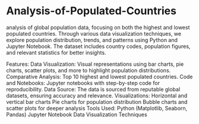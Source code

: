 # Analysis-of-Populated-Countries
 analysis of global population data, focusing on both the highest and lowest populated countries. Through various data visualization techniques, we explore population distribution, trends, and patterns using Python and Jupyter Notebook. The dataset includes country codes, population figures, and relevant statistics for better insights.

Features:
Data Visualization: Visual representations using bar charts, pie charts, scatter plots, and more to highlight population distributions.
Comparative Analysis: Top 10 highest and lowest populated countries.
Code and Notebooks: Jupyter notebooks with step-by-step code for reproducibility.
Data Source: The data is sourced from reputable global datasets, ensuring accuracy and relevance.
Visualizations:
Horizontal and vertical bar charts
Pie charts for population distribution
Bubble charts and scatter plots for deeper analysis
Tools Used:
Python (Matplotlib, Seaborn, Pandas)
Jupyter Notebook
Data Visualization Techniques
